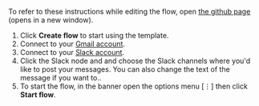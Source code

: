 To refer to these instructions while editing the flow, open [the github page](https://github.com/ot4i/app-connect-templates/blob/master/resources/markdown/Post%20Slack%20message%20for%20new%20Gmail%20message_instructions.md) (opens in a new window).

1. Click **Create flow** to start using the template.
1. Connect to your [Gmail account](https://developer.ibm.com/integration/docs/app-connect/how-to-guides-for-apps/use-ibm-app-connect-gmail/).
1. Connect to your [Slack account](https://developer.ibm.com/integration/docs/app-connect/how-to-guides-for-apps/use-ibm-app-connect-slack/).
1. Click the Slack node and and choose the Slack channels where you'd like to post your messages.  You can also change the text of the message if you want to..
1. To start the flow, in the banner open the options menu [&#8942;] then click **Start flow**.
